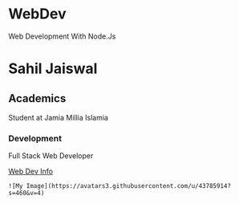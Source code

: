 # WebDev
Web Development With Node.Js

# Sahil Jaiswal

## Academics

Student at Jamia Millia Islamia

### Development

Full Stack Web Developer

[Web Dev Info](https://sj-sahil.github.io/WebDev/)

```
![My Image](https://avatars3.githubusercontent.com/u/43785914?s=460&v=4)
```
